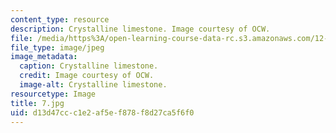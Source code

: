 ```yaml
---
content_type: resource
description: Crystalline limestone. Image courtesy of OCW.
file: /media/https%3A/open-learning-course-data-rc.s3.amazonaws.com/12-110-sedimentary-geology-fall-2004/d13d47ccc1e2af5ef878f8d27ca5f6f0_7.jpg
file_type: image/jpeg
image_metadata:
  caption: Crystalline limestone.
  credit: Image courtesy of OCW.
  image-alt: Crystalline limestone.
resourcetype: Image
title: 7.jpg
uid: d13d47cc-c1e2-af5e-f878-f8d27ca5f6f0
---
```

